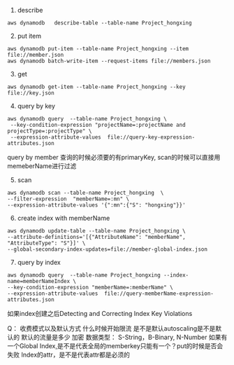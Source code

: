 1. describe
```
aws dynamodb   describe-table --table-name Project_hongxing
```
2. put item
```
aws dynamodb put-item --table-name Project_hongxing --item file://member.json
aws dynamodb batch-write-item --request-items file://members.json
```

3. get
```
aws dynamodb get-item --table-name Project_hongxing --key  file://key.json
```
4. query by key
```
aws dynamodb query  --table-name Project_hongxing \
 --key-condition-expression "projectName=:projectName and projectType=:projectType" \
 --expression-attribute-values  file://query-key-expression-attributes.json
```
query by member 查询的时候必须要的有primaryKey, scan的时候可以直接用memeberName进行过滤

5. scan
```
aws dynamodb scan --table-name Project_hongxing  \
--filter-expression  "memberName=:mn" \
--expression-attribute-values '{":mn":{"S": "hongxing"}}'
```

6. create index with memberName
```
aws dynamodb update-table --table-name Project_hongxing \
--attribute-definitions='[{"AttributeName": "memberName", "AttributeType": "S"}]' \
--global-secondary-index-updates=file://member-global-index.json
```

7. query by index
```
aws dynamodb query  --table-name Project_hongxing --index-name=memberNameIndex \
--key-condition-expression "memberName=:memberName" \
--expression-attribute-values  file://query-memberName-expression-attributes.json
```
如果index创建之后Detecting and Correcting Index Key Violations


Q：
收费模式以及默认方式
什么时候开始限流
是不是默认autoscaling是不是默认的
默认的流量是多少
加密
数据类型： S-String，B-Binary, N-Number
如果有一个Global Index,是不是代表全局的memberkey只能有一个？put的时候是否会失败
Index的attr，是不是代表attr都是必须的
